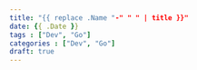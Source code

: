 ```yaml
---
title: "{{ replace .Name "-" " " | title }}"
date: {{ .Date }}
tags : ["Dev", "Go"]
categories : ["Dev", "Go"]
draft: true
---
```

